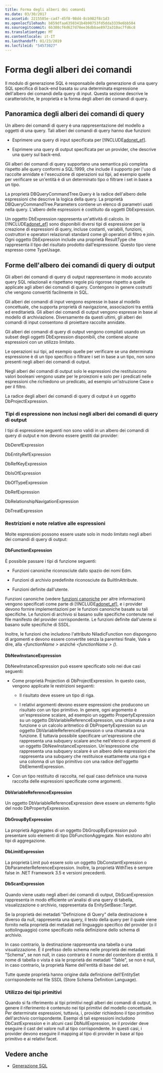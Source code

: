 ```yaml
---
title: Forma degli alberi dei comandi
ms.date: 03/30/2017
ms.assetid: 2215585e-ca47-45f8-98d4-8cb982f8c1d3
ms.openlocfilehash: b859dfaa6350341b4b90753fd5dda3339e6bb584
ms.sourcegitcommit: 6b308cf6d627d78ee36dbbae8972a310ac7fd6c8
ms.translationtype: MT
ms.contentlocale: it-IT
ms.lasthandoff: 01/23/2019
ms.locfileid: "54573027"
---
```

# <a name="the-shape-of-the-command-trees"></a>Forma degli alberi dei comandi
Il modulo di generazione SQL è responsabile della generazione di una query SQL specifica di back-end basata su una determinata espressione dell'albero dei comandi della query di input. Questa sezione descrive le caratteristiche, le proprietà e la forma degli alberi dei comandi di query.  
  
## <a name="query-command-trees-overview"></a>Panoramica degli alberi dei comandi di query  
 Un albero dei comandi di query è una rappresentazione del modello a oggetti di una query. Tali alberi dei comandi di query hanno due funzioni:  
  
-   Esprimere una query di input specificata per [!INCLUDE[adonet_ef](../../../../../includes/adonet-ef-md.md)].  
  
-   Esprimere una query di output specificata per un provider, che descrive una query sul back-end.  
  
 Gli alberi dei comandi di query supportano una semantica più completa rispetto alle query conformi a SQL:1999, che include il supporto per l'uso di raccolte annidate e l'esecuzione di operazioni sui tipi, ad esempio quelle per verificare se un'entità è di un determinato tipo o filtrare i set in base a un tipo.  
  
 La proprietà DBQueryCommandTree.Query è la radice dell'albero delle espressioni che descrive la logica della query. La proprietà DBQueryCommandTree.Parameters contiene un elenco di parametri usati nella query. L'albero delle espressioni è costituito da oggetti DbExpression.  
  
 Un oggetto DbExpression rappresenta un'attività di calcolo. In [!INCLUDE[adonet_ef](../../../../../includes/adonet-ef-md.md)] sono disponibili diversi tipi di espressione per la creazione di espressioni di query, incluse costanti, variabili, funzioni, costruttori e operatori relazionali standard come gli operatori di filtro e join. Ogni oggetto DbExpression include una proprietà ResultType che rappresenta il tipo del risultato prodotto dall'espressione. Questo tipo viene espresso come TypeUsage.  
  
## <a name="shapes-of-the-output-query-command-tree"></a>Forme dell'albero dei comandi di query di output  
 Gli alberi dei comandi di query di output rappresentano in modo accurato query SQL relazionali e rispettano regole più rigorose rispetto a quelle applicate agli alberi dei comandi di query. Contengono in genere costrutti che vengono convertiti facilmente in SQL.  
  
 Gli alberi dei comandi di input vengono espresse in base al modello concettuale, che supporta proprietà di navigazione, associazioni tra entità ed ereditarietà. Gli alberi dei comandi di output vengono espresse in base al modello di archiviazione. Diversamente da questi ultimi, gli alberi dei comandi di input consentono di proiettare raccolte annidate.  
  
 Gli alberi dei comandi di query di output vengono compilati usando un subset degli oggetti DbExpression disponibili, che contiene alcune espressioni con un utilizzo limitato.  
  
 Le operazioni sui tipi, ad esempio quelle per verificare se una determinata espressione è di un tipo specifico o filtrare i set in base a un tipo, non sono presenti negli alberi dei comandi di output.  
  
 Negli alberi dei comandi di output solo le espressioni che restituiscono valori booleani vengono usate per le proiezioni e solo per i predicati nelle espressioni che richiedono un predicato, ad esempio un'istruzione Case o per il filtro.  
  
 La radice degli alberi dei comandi di query di output è un oggetto DbProjectExpression.  
  
### <a name="expression-types-not-present-in-output-query-command-trees"></a>Tipi di espressione non inclusi negli alberi dei comandi di query di output  
 I tipi di espressione seguenti non sono validi in un albero dei comandi di query di output e non devono essere gestiti dai provider:  
  
 DbDerefExpression  
  
 DbEntityRefExpression  
  
 DbRefKeyExpression  
  
 DbIsOfExpression  
  
 DbOfTypeExpression  
  
 DbRefExpression  
  
 DbRelationshipNavigationExpression  
  
 DbTreatExpression  
  
### <a name="expression-restrictions-and-notes"></a>Restrizioni e note relative alle espressioni  
 Molte espressioni possono essere usate solo in modo limitato negli alberi dei comandi di query di output:  
  
#### <a name="dbfunctionexpression"></a>DbFunctionExpression  
 È possibile passare i tipi di funzione seguenti:  
  
-   Funzioni canoniche riconosciute dallo spazio dei nomi Edm.  
  
-   Funzioni di archivio predefinite riconosciute da BuiltInAttribute.  
  
-   Funzioni definite dall'utente.  
  
 Funzioni canoniche (vedere [funzioni canoniche](../../../../../docs/framework/data/adonet/ef/language-reference/canonical-functions.md) per altre informazioni) vengono specificati come parte di [!INCLUDE[adonet_ef](../../../../../includes/adonet-ef-md.md)], e i provider devono fornire implementazioni per le funzioni canoniche basate su tali specifiche. Le funzioni di archivio si basano sulle specifiche contenute nel file manifesto del provider corrispondente. Le funzioni definite dall'utente si basano sulle specifiche di SSDL.  
  
 Inoltre, le funzioni che includono l'attributo NiladicFunction non dispongono di argomenti e devono essere convertite senza la parentesi finale,  Vale a dire, alla  *\<functionName >* anziché  *\<functionName > ()*.  
  
#### <a name="dbnewinstanceexpression"></a>DbNewInstanceExpression  
 DbNewInstanceExpression può essere specificato solo nei due casi seguenti:  
  
-   Come proprietà Projection di DbProjectExpression.  In questo caso, vengono applicate le restrizioni seguenti:  
  
    -   Il risultato deve essere un tipo di riga.  
  
    -   I relativi argomenti devono essere espressioni che producono un risultato con un tipo primitivo. In genere, ogni argomento è un'espressione scalare, ad esempio un oggetto PropertyExpression su un oggetto DbVariableReferenceExpression, una chiamata a una funzione o un calcolo aritmetico di DbPropertyExpression su un oggetto DbVariableReferenceExpression o una chiamata a una funzione. È tuttavia possibile specificare un'espressione che rappresenta una subquery scalare anche nell'elenco di argomenti di un oggetto DbNewInstanceExpression. Un'espressione che rappresenta una subquery scalare è un albero delle espressioni che rappresenta una subquery che restituisce esattamente una riga e una colonna di un tipo primitivo con una radice dell'oggetto DbElementExpression.  
  
-   Con un tipo restituito di raccolta, nel qual caso definisce una nuova raccolta delle espressioni specificate come argomenti.  
  
#### <a name="dbvariablereferenceexpression"></a>DbVariableReferenceExpression  
 Un oggetto DbVariableReferenceExpression deve essere un elemento figlio del nodo DbPropertyExpression.  
  
#### <a name="dbgroupbyexpression"></a>DbGroupByExpression  
 La proprietà Aggregates di un oggetto DbGroupByExpression può presentare solo elementi di tipo DbFunctionAggregate. Non esistono altri tipi di aggregazione.  
  
#### <a name="dblimitexpression"></a>DbLimitExpression  
 La proprietà Limit può essere solo un oggetto DbConstantExpression o DbParameterReferenceExpression. Inoltre, la proprietà WithTies è sempre false in .NET Framework 3.5 e versioni precedenti.  
  
#### <a name="dbscanexpression"></a>DbScanExpression  
 Quando viene usato negli alberi dei comandi di output, DbScanExpression rappresenta in modo efficiente un'analisi di una query di tabella, visualizzazione o archivio, rappresentata da EnitySetBase::Target.  
  
 Se la proprietà dei metadati "Definizione di Query" della destinazione è diverso da null, rappresenta una query, il testo della query per il quale viene fornito nella proprietà dei metadati nel linguaggio specifico del provider (o il sottolinguaggio) come specificato nella definizione dello schema di archivio.  
  
 In caso contrario, la destinazione rappresenta una tabella o una visualizzazione. È il prefisso dello schema nelle proprietà dei metadati "Schema", se non null, in caso contrario è il nome del contenitore di entità.  Il nome di tabella o vista è sia le proprietà dei metadati "Table", se non è null, in caso contrario, la proprietà Name dell'entità di base del set.  
  
 Tutte queste proprietà hanno origine dalla definizione dell'EntitySet corrispondente nel file SSDL (Store Schema Definition Language).  
  
### <a name="using-primitive-types"></a>Utilizzo dei tipi primitivi  
 Quando si fa riferimento ai tipi primitivi negli alberi dei comandi di output, in genere il riferimento è contenuto nei tipi primitivi del modello concettuale. Per determinate espressioni, tuttavia, i, provider richiedono il tipo primitivo dell'archivio corrispondente. Esempi di tali espressioni includono DbCastExpression e in alcuni casi DbNullExpression, se il provider deve eseguire il cast del valore null al tipo corrispondente. In questi casi, i provider devono eseguire il mapping al tipo di provider in base al tipo primitivo e ai relativi facet.  
  
## <a name="see-also"></a>Vedere anche
- [Generazione SQL](../../../../../docs/framework/data/adonet/ef/sql-generation.md)

